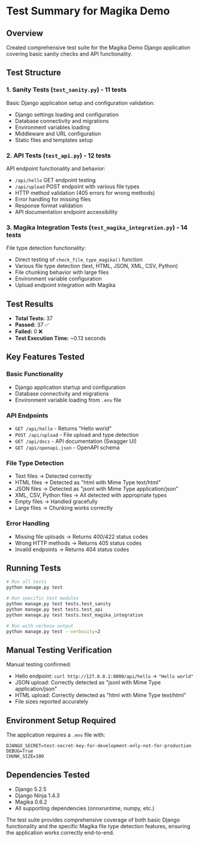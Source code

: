 # Test Summary for Magika Demo

## Overview
Created comprehensive test suite for the Magika Demo Django application covering basic sanity checks and API functionality.

## Test Structure

### 1. Sanity Tests (`test_sanity.py`) - 11 tests
Basic Django application setup and configuration validation:
- Django settings loading and configuration
- Database connectivity and migrations
- Environment variables loading
- Middleware and URL configuration
- Static files and templates setup

### 2. API Tests (`test_api.py`) - 12 tests
API endpoint functionality and behavior:
- `/api/hello` GET endpoint testing
- `/api/upload` POST endpoint with various file types
- HTTP method validation (405 errors for wrong methods)
- Error handling for missing files
- Response format validation
- API documentation endpoint accessibility

### 3. Magika Integration Tests (`test_magika_integration.py`) - 14 tests  
File type detection functionality:
- Direct testing of `check_file_type_magika()` function
- Various file type detection (text, HTML, JSON, XML, CSV, Python)
- File chunking behavior with large files
- Environment variable configuration
- Upload endpoint integration with Magika

## Test Results
- **Total Tests:** 37
- **Passed:** 37 ✅
- **Failed:** 0 ❌
- **Test Execution Time:** ~0.13 seconds

## Key Features Tested

### Basic Functionality
- Django application startup and configuration
- Database connectivity and migrations
- Environment variable loading from `.env` file

### API Endpoints
- `GET /api/hello` - Returns "Hello world"
- `POST /api/upload` - File upload and type detection
- `GET /api/docs` - API documentation (Swagger UI)
- `GET /api/openapi.json` - OpenAPI schema

### File Type Detection
- Text files → Detected correctly
- HTML files → Detected as "html with Mime Type text/html"
- JSON files → Detected as "jsonl with Mime Type application/json"
- XML, CSV, Python files → All detected with appropriate types
- Empty files → Handled gracefully
- Large files → Chunking works correctly

### Error Handling
- Missing file uploads → Returns 400/422 status codes
- Wrong HTTP methods → Returns 405 status codes  
- Invalid endpoints → Returns 404 status codes

## Running Tests

```bash
# Run all tests
python manage.py test

# Run specific test modules
python manage.py test tests.test_sanity
python manage.py test tests.test_api
python manage.py test tests.test_magika_integration

# Run with verbose output
python manage.py test --verbosity=2
```

## Manual Testing Verification

Manual testing confirmed:
- Hello endpoint: `curl http://127.0.0.1:8000/api/hello` → `"Hello world"`
- JSON upload: Correctly detected as "jsonl with Mime Type application/json"
- HTML upload: Correctly detected as "html with Mime Type text/html"
- File sizes reported accurately

## Environment Setup Required

The application requires a `.env` file with:
```
DJANGO_SECRET=test-secret-key-for-development-only-not-for-production
DEBUG=True
CHUNK_SIZE=100
```

## Dependencies Tested
- Django 5.2.5
- Django Ninja 1.4.3  
- Magika 0.6.2
- All supporting dependencies (onnxruntime, numpy, etc.)

The test suite provides comprehensive coverage of both basic Django functionality and the specific Magika file type detection features, ensuring the application works correctly end-to-end.